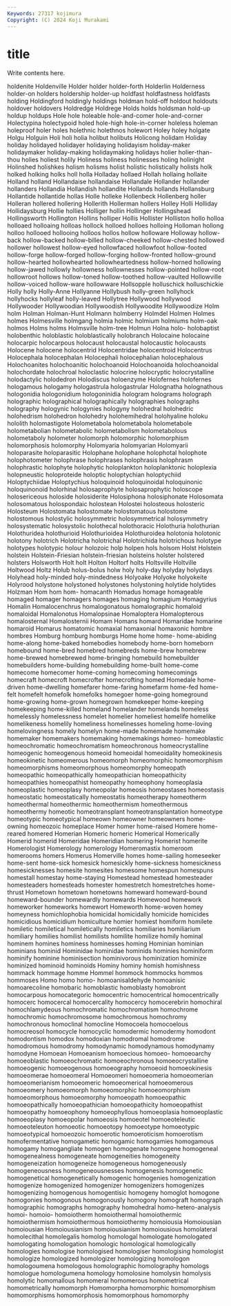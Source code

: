 ```yaml
---
Keywords: 27317 kojimura
Copyright: (C) 2024 Koji Murakami
---
```


# title

Write contents here.



holdenite Holdenville Holder
holder holder-forth Holderlin Holderness holder-on holders holdership holder-up holdfast holdfastness
holdfasts holding Holdingford holdingly holdings holdman hold-off holdout holdouts holdover
holdovers Holdredge Holdrege Holds holds holdsman hold-up holdup holdups Hole
hole holeable hole-and-comer hole-and-corner Holectypina holectypoid holed hole-high hole-in-corner holeless
holeman holeproof holer holes holethnic holethnos holewort Holey holey holgate
Holgu Holguin Holi holi holia holibut holibuts Holicong holidam Holiday
holiday holidayed holidayer holidaying holidayism holiday-maker holidaymaker holiday-making holidaymaking holidays
holier holier-than-thou holies holiest holily Holiness holiness holinesses holing holinight
Holinshed holishkes holism holisms holist holistic holistically holists holk holked
holking holks holl holla Holladay hollaed Hollah hollaing hollaite Holland
holland Hollandaise hollandaise Hollandale Hollander hollander hollanders Hollandia Hollandish hollandite
Hollands hollands Hollansburg Hollantide hollantide hollas Holle holleke Hollenbeck Hollenberg
holler Holleran hollered hollering Hollerith Hollerman hollers Holley Holli Holliday
Hollidaysburg Hollie hollies Holliger hollin Hollinger Hollingshead Hollingsworth Hollington Hollins
holliper Hollis Hollister Holliston hollo holloa holloaed holloaing holloas hollock
holloed holloes holloing Holloman hollong holloo hollooed hollooing holloos hollos
hollow holloware Holloway hollow-back hollow-backed hollow-billed hollow-cheeked hollow-chested hollowed hollower
hollowest hollow-eyed hollowfaced hollowfoot hollow-footed hollow-forge hollow-forged hollow-forging hollow-fronted hollow-ground
hollow-hearted hollowhearted hollowheartedness hollow-horned hollowing hollow-jawed hollowly hollowness hollownesses hollow-pointed
hollow-root hollowroot hollows hollow-toned hollow-toothed hollow-vaulted Hollowville hollow-voiced hollow-ware hollowware
Hollsopple holluschick holluschickie Holly holly Holly-Anne Hollyanne Hollybush holly-green hollyhock
hollyhocks hollyleaf holly-leaved Hollytree Hollywood hollywood Hollywooder Hollywoodian Hollywoodish Hollywoodite
Hollywoodize Holm holm Holman Holman-Hunt Holmann holmberry Holmdel Holmen Holmes
holmes Holmesville holmgang holmia holmic holmium holmiums holm-oak holmos Holms
holms Holmsville holm-tree Holmun Holna holo- holobaptist holobenthic holoblastic holoblastically
holobranch Holocaine holocaine holocarpic holocarpous holocaust holocaustal holocaustic holocausts Holocene
holocene holocentrid Holocentridae holocentroid Holocentrus Holocephala holocephalan Holocephali holocephalian holocephalous
Holochoanites holochoanitic holochoanoid Holochoanoida holochoanoidal holochordate holochroal holoclastic holocrine holocryptic
holocrystalline holodactylic holodedron Holodiscus holoenzyme Holofernes holofernes hologamous hologamy hologastrula
hologastrular Holognatha holognathous hologonidia hologonidium hologoninidia hologram holograms holograph holographic
holographical holographically holographies holographs holography hologynic hologynies hologyny holohedral holohedric
holohedrism holohedron holohedry holohemihedral holohyaline holoku hololith holomastigote Holometabola holometabola
holometabole holometabolian holometabolic holometabolism holometabolous holometaboly holometer holomorph holomorphic holomorphism
holomorphosis holomorphy Holomyaria holomyarian Holomyarii holoparasite holoparasitic Holophane holophane holophotal
holophote holophotometer holophrase holophrases holophrasis holophrasm holophrastic holophyte holophytic holoplankton
holoplanktonic holoplexia holopneustic holoproteide holoptic holoptychian holoptychiid Holoptychiidae Holoptychius holoquinoid
holoquinoidal holoquinonic holoquinonoid holorhinal holosaprophyte holosaprophytic holoscope holosericeous holoside holosiderite
Holosiphona holosiphonate Holosomata holosomatous holospondaic holostean Holostei holosteous holosteric Holosteum
Holostomata holostomate holostomatous holostome holostomous holostylic holosymmetric holosymmetrical holosymmetry holosystematic
holosystolic holothecal holothoracic Holothuria holothurian Holothuridea holothurioid Holothurioidea Holothuroidea holotonia
holotonic holotony holotrich Holotricha holotrichal Holotrichida holotrichous holotype holotypes holotypic
holour holozoic holp holpen hols holsom Holst Holstein holstein Holstein-Friesian
holstein-friesian holsteins holster holstered holsters Holsworth Holt holt Holton Holtorf
holts Holtsville Holtville Holtwood Holtz Holub holus-bolus holw holy holy-day
holyday holydays Holyhead holy-minded holy-mindedness Holyoake Holyoke holyokeite Holyrood holystone
holystoned holystones holystoning holytide holytides Holzman Hom hom hom- homacanth
Homadus homage homageable homaged homager homagers homages homaging homagium Homagyrius
Homalin Homalocenchrus homalogonatous homalographic homaloid homaloidal Homalonotus Homalopsinae Homaloptera Homalopterous
homalosternal Homalosternii Homam Homans homard Homaridae homarine homaroid Homarus homatomic
homaxial homaxonial homaxonic hombre hombres Homburg homburg homburgs Home home
home- home-abiding home-along home-baked homebodies homebody home-born homeborn homebound home-bred
homebred homebreds home-brew homebrew home-brewed homebrewed home-bringing homebuild homebuilder homebuilders
home-building homebuilding home-built home-come homecome homecomer home-coming homecoming homecomings homecraft
homecroft homecrofter homecrofting homed Homedale home-driven home-dwelling homefarer home-faring homefarm
home-fed home-felt homefelt homefolk homefolks homegoer home-going homeground home-growing home-grown
homegrown homekeeper home-keeping homekeeping home-killed homeland homelander homelands homeless homelessly
homelessness homelet homelier homeliest homelife homelike homelikeness homelily homeliness homelinesses
homeling home-loving homelovingness homely homelyn home-made homemade homemake homemaker homemakers
homemaking homemakings homeo- homeoblastic homeochromatic homeochromatism homeochronous homeocrystalline homeogenic homeogenous
homeoid homeoidal homeoidality homeokinesis homeokinetic homeomerous homeomorph homeomorphic homeomorphism homeomorphisms
homeomorphous homeomorphy homeopath homeopathic homeopathically homeopathician homeopathicity homeopathies homeopathist homeopathy
homeophony homeoplasia homeoplastic homeoplasy homeopolar homeosis homeostases homeostasis homeostatic homeostatically
homeostatis homeotherapy homeotherm homeothermal homeothermic homeothermism homeothermous homeothermy homeotic homeotransplant
homeotransplantation homeotype homeotypic homeotypical homeown homeowner homeowners home-owning homeozoic homeplace
Homer homer home-raised Homere home-reared homered Homerian Homeric homeric Homerical
Homerically Homerid homerid Homeridae Homeridian homering Homerist homerite Homerologist Homerology
homerology Homeromastix homeroom homerooms homers Homerus Homerville homes home-sailing homeseeker
home-sent home-sick homesick homesickly home-sickness homesickness homesicknesses homesite homesites homesome
homespun homespuns homestall homestay home-staying Homestead homestead homesteader homesteaders homesteads
homester homestretch homestretches home-thrust Hometown hometown hometowns homeward homeward-bound homeward-bounder
homewardly homewards Homewood homework homeworker homeworks homewort Homeworth home-woven homey
homeyness homichlophobia homicidal homicidally homicide homicides homicidious homicidium homiculture homier
homiest homiform homilete homiletic homiletical homiletically homiletics homiliaries homiliarium homiliary
homilies homilist homilists homilite homilize homily hominal hominem homines hominess
hominesses homing Hominian hominian hominians hominid Hominidae hominidae hominids hominies
hominiform hominify hominine hominisection hominivorous hominization hominize hominized hominoid hominoids
Hominy hominy homish homishness hommack hommage homme Hommel hommock hommocks
hommos hommoses Homo homo homo- homoanisaldehyde homoanisic homoarecoline homobaric homoblastic
homoblasty homobront homocarpous homocategoric homocentric homocentrical homocentrically homocerc homocercal homocercality
homocercy homocerebrin homochiral homochlamydeous homochromatic homochromatism homochrome homochromic homochromosome homochromous
homochromy homochronous homoclinal homocline Homocoela homocoelous homocreosol homocycle homocyclic homodermic
homodermy homodont homodontism homodox homodoxian homodromal homodrome homodromous homodromy homodynamic
homodynamous homodynamy homodyne Homoean Homoeanism homoecious homoeo- homoeoarchy homoeoblastic homoeochromatic
homoeochronous homoeocrystalline homoeogenic homoeogenous homoeography homoeoid homoeokinesis homoeomerae homoeomeral Homoeomeri
homoeomeria homoeomerian homoeomerianism homoeomeric homoeomerical homoeomerous homoeomery homoeomorph homoeomorphic homoeomorphism
homoeomorphous homoeomorphy homoeopath homoeopathic homoeopathically homoeopathician homoeopathicity homoeopathist homoeopathy homoeophony
homoeophyllous homoeoplasia homoeoplastic homoeoplasy homoeopolar homoeosis homoeotel homoeoteleutic homoeoteleuton homoeotic
homoeotopy homoeotype homoeotypic homoeotypical homoeozoic homoerotic homoeroticism homoerotism homofermentative homogametic
homogamic homogamies homogamous homogamy homogangliate homogen homogenate homogene homogeneal homogenealness
homogeneate homogeneities homogeneity homogeneization homogeneize homogeneous homogeneously homogeneousness homogeneousnesses homogenesis
homogenetic homogenetical homogenetically homogenic homogenies homogenization homogenize homogenized homogenizer homogenizers
homogenizes homogenizing homogenous homogentisic homogeny homoglot homogone homogonies homogonous homogonously
homogony homograft homograph homographic homographs homography homohedral homo-hetero-analysis homoi- homoio-
homoiotherm homoiothermal homoiothermic homoiothermism homoiothermous homoiothermy homoiousia Homoiousian homoiousian Homoiousianism
homoiousianism homoiousious homolateral homolecithal homolegalis homolog homologal homologate homologated homologating
homologation homologic homological homologically homologies homologise homologised homologiser homologising homologist
homologize homologized homologizer homologizing homologon homologoumena homologous homolographic homolography homologs
homologue homologumena homology homolosine homolysin homolysis homolytic homomallous homomeral homomerous
homometrical homometrically homomorph Homomorpha homomorphic homomorphism homomorphisms homomorphosis homomorphous homomorphy
